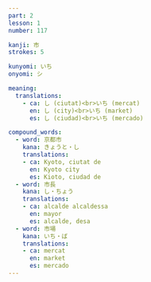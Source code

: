 ```yaml
---
part: 2
lesson: 1
number: 117

kanji: 市
strokes: 5

kunyomi: いち
onyomi: シ

meaning:
  translations:
    - ca: し (ciutat)<br>いち (mercat)
      en: し (city)<br>いち (market)
      es: し (ciudad)<br>いち (mercado)

compound_words:
  - word: 京都市
    kana: きょうと・し
    translations:
    - ca: Kyoto, ciutat de
      en: Kyoto city
      es: Kioto, ciudad de
  - word: 市長
    kana: し・ちょう
    translations:
    - ca: alcalde alcaldessa
      en: mayor
      es: alcalde, desa
  - word: 市場
    kana: いち・ば
    translations:
    - ca: mercat
      en: market
      es: mercado
---
```

